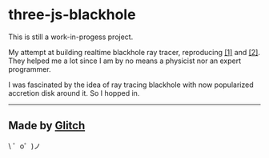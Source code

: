 three-js-blackhole
=======
This is still a work-in-progess project.

My attempt at building realtime blackhole ray tracer, 
reproducing [[1]](http://rantonels.github.io/starless/) and [[2]](https://github.com/oseiskar/black-hole).  
They helped me a lot since I am by no means a physicist nor an expert programmer.  

I was fascinated by the idea of ray tracing blackhole with now popularized accretion disk around it. So I hopped in.

------------------
Made by [Glitch](https://glitch.com/)
-------------------

\ ゜o゜)ノ
